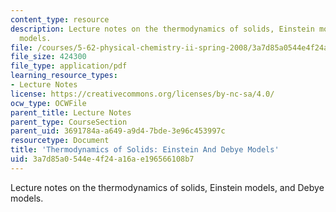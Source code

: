 ```yaml
---
content_type: resource
description: Lecture notes on the thermodynamics of solids, Einstein models, and Debye
  models.
file: /courses/5-62-physical-chemistry-ii-spring-2008/3a7d85a0544e4f24a16ae196566108b7_21_562ln08.pdf
file_size: 424300
file_type: application/pdf
learning_resource_types:
- Lecture Notes
license: https://creativecommons.org/licenses/by-nc-sa/4.0/
ocw_type: OCWFile
parent_title: Lecture Notes
parent_type: CourseSection
parent_uid: 3691784a-a649-a9d4-7bde-3e96c453997c
resourcetype: Document
title: 'Thermodynamics of Solids: Einstein And Debye Models'
uid: 3a7d85a0-544e-4f24-a16a-e196566108b7
---
```

Lecture notes on the thermodynamics of solids, Einstein models, and Debye models.